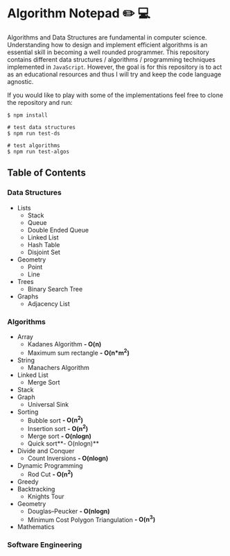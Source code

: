 # Algorithm Notepad ✏️ 💻
Algorithms and Data Structures are fundamental in computer science. Understanding how to design and implement efficient algorithms is an essential skill in becoming a well rounded programmer. This repository contains different data structures / algorithms / programming techniques implemented in `JavaScript`. However, the goal is for this repository is to act as an educational resources and thus I will try and keep the code language agnostic.

If you would like to play with some of the implementations feel free to clone the repository and run: 
```
$ npm install
``` 
```
# test data structures
$ npm run test-ds 

# test algorithms
$ npm run test-algos
``` 

## Table of Contents

### Data Structures
  - Lists 
    - Stack
    - Queue
    - Double Ended Queue
    - Linked List
    - Hash Table
    - Disjoint Set
  - Geometry
    - Point
    - Line
  - Trees
    - Binary Search Tree
  - Graphs
    - Adjacency List

### Algorithms  
  - Array 
    - Kadanes Algorithm **- O(n)**
    - Maximum sum rectangle **- O(n*m<sup>2</sup>)**
  - String
    - Manachers Algorithm
  - Linked List
    - Merge Sort
  - Stack 
  - Graph
    - Universal Sink
  - Sorting
    - Bubble sort **- O(n<sup>2</sup>)**
    - Insertion sort **- O(n<sup>2</sup>)**
    - Merge sort **- O(nlogn)**
    - Quick sort**- O(nlogn)**
  - Divide and Conquer
    - Count Inversions **- O(nlogn)**
  - Dynamic Programming
    - Rod Cut **- O(n<sup>2</sup>)**
  - Greedy
  - Backtracking
    - Knights Tour
  - Geometry
    - Douglas–Peucker **- O(nlogn)**
    - Minimum Cost Polygon Triangulation **- O(n<sup>3</sup>)**
  - Mathematics

### Software Engineering 
